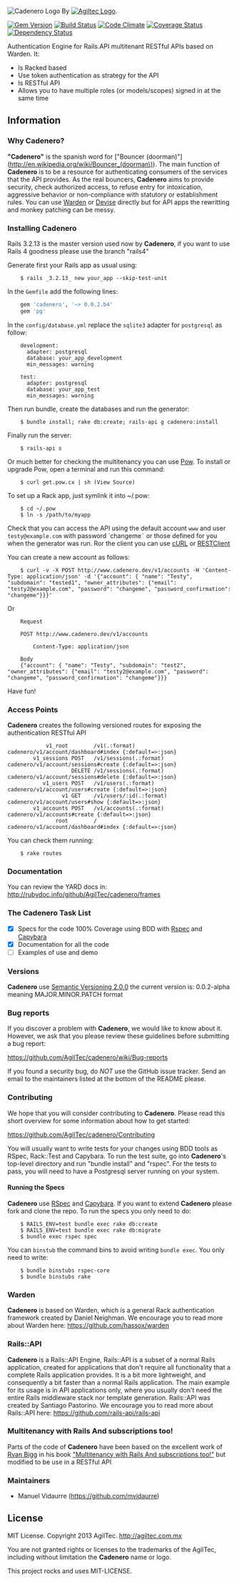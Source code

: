![Cadenero Logo](https://raw.github.com/AgilTec/cadenero/master/cadenero.logo.png)
By [![Agiltec Logo](https://launchrock-assets.s3.amazonaws.com/logo-files/GpujzvLXPPqzAcz.png)](http://agiltec.github.io/).

[![Gem Version](https://fury-badge.herokuapp.com/rb/cadenero.png)](http://badge.fury.io/rb/cadenero)
[![Build Status](https://travis-ci.org/AgilTec/cadenero.png?branch=master)](https://travis-ci.org/AgilTec/cadenero)
[![Code Climate](https://codeclimate.com/github/AgilTec/cadenero.png)](https://codeclimate.com/github/AgilTec/cadenero)
[![Coverage Status](https://coveralls.io/repos/AgilTec/cadenero/badge.png?branch=master)](https://coveralls.io/r/AgilTec/cadenero?branch=master)
[![Dependency Status](https://gemnasium.com/AgilTec/cadenero.png)](https://gemnasium.com/AgilTec/cadenero)

Authentication Engine for Rails.API multitenant RESTful APIs based on Warden. It:
* Is Racked based
* Use token authentication as strategy for the API
* Is RESTful API
* Allows you to have multiple roles (or models/scopes) signed in at the same time

## Information

### Why Cadenero?
**"Cadenero"** is the spanish word for ["Bouncer (doorman)"](http://en.wikipedia.org/wiki/Bouncer_(doorman\)). The main function of **Cadenero** is to be a resource for authenticating consumers of the services that the API provides. As the real bouncers, **Cadenero** aims to provide security, check authorized access, to refuse entry for intoxication, aggressive behavior or non-compliance with statutory or establishment rules.
You can use [Warden](https://github.com/hassox/warden) or [Devise](https://github.com/plataformatec/devise) directly but for API apps the rewritting and monkey patching can be messy.

### Installing **Cadenero**

Rails 3.2.13 is the master version used now by **Cadenero**, if you want to use Rails 4 goodness please use the branch "rails4"

Generate first your Rails app as usual using:

```
    $ rails _3.2.13_ new your_app --skip-test-unit
```

In the `Gemfile` add the following lines:
```ruby
    gem 'cadenero', '~> 0.0.2.b4'
    gem 'pg'
```

In the `config/database.yml` replace the `sqlite3` adapter for `postgresql` as follow:

```
    development:
      adapter: postgresql
      database: your_app_development 
      min_messages: warning

    test:
      adapter: postgresql
      database: your_app_test 
      min_messages: warning
```

Then run bundle, create the databases and run the generator:

```
    $ bundle install; rake db:create; rails-api g cadenero:install
```

Finally run the server:

```
    $ rails-api s
```

Or much better for checking the multitenancy you can use [Pow](http://pow.cx/). To install or upgrade Pow, open a terminal and run this command:

```
    $ curl get.pow.cx | sh (View Source)
```

To set up a Rack app, just symlink it into ~/.pow:

```
    $ cd ~/.pow
    $ ln -s /path/to/myapp
```

Check that you can access the API using the default account `www` and user `testy@example.com` with password `changeme˜ or those defined for you when the generator was run. Ror the client you can use [cURL](http://curl.haxx.se/) or [RESTClient](http://restclient.net/)

You can create a new account as follows:

```
    $ curl -v -X POST http://www.cadenero.dev/v1/accounts -H 'Content-Type: application/json' -d '{"account": { "name": "Testy", "subdomain": "tested1", "owner_attributes": {"email": "testy2@example.com", "password": "changeme", "password_confirmation": "changeme"}}}'
```
Or

```
    Request

    POST http://www.cadenero.dev/v1/accounts

        Content-Type: application/json

    Body
    {"account": { "name": "Testy", "subdomain": "test2", "owner_attributes": {"email": "testy2@example.com", "password": "changeme", "password_confirmation": "changeme"}}}
```

Have fun!

### Access Points
**Cadenero** creates the following versioned routes for exposing the authentication RESTful API

```
            v1_root        /v1(.:format)           cadenero/v1/account/dashboard#index {:default=>:json}
        v1_sessions POST   /v1/sessions(.:format)  cadenero/v1/account/sessions#create {:default=>:json}
                    DELETE /v1/sessions(.:format)  cadenero/v1/account/sessions#delete {:default=>:json}
           v1_users POST   /v1/users(.:format)     cadenero/v1/account/users#create {:default=>:json}
                 v1 GET    /v1/users/:id(.:format) cadenero/v1/account/users#show {:default=>:json}
        v1_accounts POST   /v1/accounts(.:format)  cadenero/v1/accounts#create {:default=>:json}
               root        /                       cadenero/v1/account/dashboard#index {:default=>:json}
```

You can check them running:

```
    $ rake routes
```
### Documentation
You can review the YARD docs in: http://rubydoc.info/github/AgilTec/cadenero/frames

### The Cadenero Task List
- [x] Specs for the code 100% Coverage using BDD with [Rspec](https://github.com/rspec/rspec) and [Capybara](https://github.com/jnicklas/capybara)
- [x] Documentation for all the code
- [ ] Examples of use and demo

### Versions
**Cadenero** use [Semantic Versioning 2.0.0](http://semver.org/) the current version is: 0.0.2-alpha meaning MAJOR.MINOR.PATCH format

### Bug reports

If you discover a problem with **Cadenero**, we would like to know about it. However, we ask that you please review these guidelines before submitting a bug report:

https://github.com/AgilTec/cadenero/wiki/Bug-reports

If you found a security bug, do *NOT* use the GitHub issue tracker. Send an email to the maintainers listed at the bottom of the README please.

### Contributing

We hope that you will consider contributing to **Cadenero**. Please read this short overview for some information about how to get started:

https://github.com/AgilTec/cadenero/Contributing

You will usually want to write tests for your changes using BDD tools as RSpec, Rack::Test and Capybara.  To run the test suite, go into **Cadenero**'s top-level directory and run "bundle install" and "rspec".  For the tests to pass, you will need to have a Postgresql server running on your system.

#### Running the Specs
**Cadenero** use [RSpec](https://github.com/rspec/rspec) and [Capybara](https://github.com/jnicklas/capybara). If you want to extend **Cadenero** please fork and clone the repo. To run the specs you only need to do:
```
    $ RAILS_ENV=test bundle exec rake db:create
    $ RAILS_ENV=test bundle exec rake db:migrate
    $ bundle exec rspec spec
```

You can `binstub` the command bins to avoid writing `bundle exec`. You only need to write:
```
    $ bundle binstubs rspec-core
    $ bundle binstubs rake
```

### Warden

**Cadenero** is based on Warden, which is a general Rack authentication framework created by Daniel Neighman. We encourage you to read more about Warden here: https://github.com/hassox/warden

### Rails::API

**Cadenero** is a Rails::API Engine, Rails::API is a subset of a normal Rails application, created for applications that don't require all functionality that a complete Rails application provides. It is a bit more lightweight, and consequently a bit faster than a normal Rails application. The main example for its usage is in API applications only, where you usually don't need the entire Rails middleware stack nor template generation. Rails::API was created by Santiago Pastorino. We encourage you to read more about Rails::API here: https://github.com/rails-api/rails-api

### Multitenancy with Rails And subscriptions too!
Parts of the code of **Cadenero** have been based on the excellent work of [Ryan Bigg](https://github.com/radar) in his book ["Multitenancy with Rails And subscriptions too!"](https://leanpub.com/multi-tenancy-rails) but modified to be use in a RESTful API

### Maintainers

* Manuel Vidaurre (https://github.com/mvidaurre)

## License

MIT License. Copyright 2013 AgilTec. http://agiltec.com.mx

You are not granted rights or licenses to the trademarks of the AgilTec, including without limitation the **Cadenero** name or logo.


This project rocks and uses MIT-LICENSE.